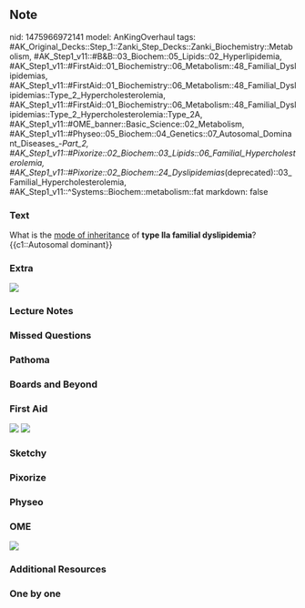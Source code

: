 ## Note
nid: 1475966972141
model: AnKingOverhaul
tags: #AK_Original_Decks::Step_1::Zanki_Step_Decks::Zanki_Biochemistry::Metabolism, #AK_Step1_v11::#B&B::03_Biochem::05_Lipids::02_Hyperlipidemia, #AK_Step1_v11::#FirstAid::01_Biochemistry::06_Metabolism::48_Familial_Dyslipidemias, #AK_Step1_v11::#FirstAid::01_Biochemistry::06_Metabolism::48_Familial_Dyslipidemias::Type_2_Hypercholesterolemia, #AK_Step1_v11::#FirstAid::01_Biochemistry::06_Metabolism::48_Familial_Dyslipidemias::Type_2_Hypercholesterolemia::Type_2A, #AK_Step1_v11::#OME_banner::Basic_Science::02_Metabolism, #AK_Step1_v11::#Physeo::05_Biochem::04_Genetics::07_Autosomal_Dominant_Diseases_-_Part_2, #AK_Step1_v11::#Pixorize::02_Biochem::03_Lipids::06_Familial_Hypercholesterolemia, #AK_Step1_v11::#Pixorize::02_Biochem::24_Dyslipidemias_(deprecated)::03_Familial_Hypercholesterolemia, #AK_Step1_v11::^Systems::Biochem::metabolism::fat
markdown: false

### Text
<div>
  <div>
    What is the <u>mode of inheritance</u> of <b>type IIa familial
    dyslipidemia</b>?
  </div>
  <div>
    {{c1::Autosomal dominant}}
  </div>
</div>

### Extra
<img src="paste-42322607734785.jpg">

### Lecture Notes


### Missed Questions


### Pathoma


### Boards and Beyond


### First Aid
<img src="tmp7Kv65S.png"> <img src="tmpkMpd4d.png">

### Sketchy


### Pixorize


### Physeo


### OME
<div class="ome-widget">
  <a href=
  "https://onlinemeded.org/spa/metabolism?ref=anki"><img src=
  "_OME_AnkiFlashcards_Topic_1.png"></a>
</div>

### Additional Resources


### One by one

